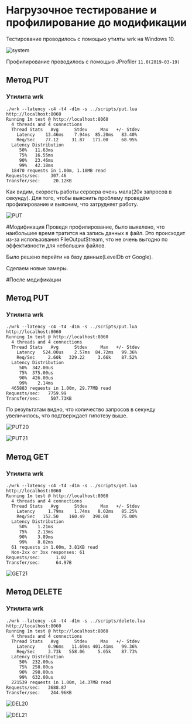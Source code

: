 # Нагрузочное тестирование и профилирование до модификации
Тестирование проводилось с помощью утилты wrk на Windows 10.

![system](https://github.com/Xerocry/2018-highload-kv/blob/master/pics/system.JPG)

Профилирование проводилось с помощью JProfiler ``11.0(2019-03-19)``

## Метод PUT
### Утилита wrk
```
./wrk --latency -c4 -t4 -d1m -s ../scripts/put.lua http://localhost:8060
Running 1m test @ http://localhost:8060
  4 threads and 4 connections
  Thread Stats   Avg      Stdev     Max   +/- Stdev
    Latency    13.46ms    7.94ms  85.20ms   83.40%
    Req/Sec    77.12     31.87   171.00     68.95%
  Latency Distribution
     50%   11.63ms
     75%   16.55ms
     90%   23.46ms
     99%   42.18ms
  18470 requests in 1.00m, 1.18MB read
Requests/sec:    307.46
Transfer/sec:     20.12KB
```

Как видим, скорость работы сервера очень мала(20к запросов в секунду). Для того, чтобы выяснить проблему проведём профилирование и выясним, что затрудняет работу.

![PUT](https://github.com/Xerocry/2018-highload-kv/blob/master/pics/put_before.JPG)

#Модификация
Проведя профилирование, было выявлено, что наибольшее время тратится на запись данных в файл. Это происходит из-за использования FileOutputStream, что не очень выгодно по эффективности для небольших файлов.

Было решено перейти на базу данных(LevelDb от Google).

Сделаем новые замеры. 

#После модификации
## Метод PUT
### Утилита wrk
```
./wrk --latency -c4 -t4 -d1m -s ../scripts/put.lua http://localhost:8060
Running 1m test @ http://localhost:8060
  4 threads and 4 connections
  Thread Stats   Avg      Stdev     Max   +/- Stdev
    Latency   524.00us    2.57ms  84.72ms   99.36%
    Req/Sec     2.60k   329.22     3.66k    87.52%
  Latency Distribution
     50%  342.00us
     75%  375.00us
     90%  426.00us
     99%    2.14ms
  465883 requests in 1.00m, 29.77MB read
Requests/sec:   7759.99
Transfer/sec:    507.73KB
```
По результатам видно, что количество запросов в секунду увеличилось, что подтверждает гипотезу выше.

![PUT20](https://github.com/Xerocry/2018-highload-kv/blob/master/pics/put_after.JPG)

![PUT21](https://github.com/Xerocry/2018-highload-kv/blob/master/pics/put_after_classes.JPG)


## Метод GET
### Утилита wrk
```
./wrk --latency -c4 -t4 -d1m -s ../scripts/get.lua http://localhost:8060
Running 1m test @ http://localhost:8060
  4 threads and 4 connections
  Thread Stats   Avg      Stdev     Max   +/- Stdev
    Latency     1.79ms    1.74ms   8.02ms   85.25%
    Req/Sec   152.50    160.49   390.00     75.00%
  Latency Distribution
     50%    1.21ms
     75%    2.13ms
     90%    3.89ms
     99%    8.02ms
  61 requests in 1.00m, 3.81KB read
  Non-2xx or 3xx responses: 61
Requests/sec:      1.02
Transfer/sec:      64.97B
```

![GET21](https://github.com/Xerocry/2018-highload-kv/blob/master/pics/get_after_classes.JPG)

## Метод DELETE
### Утилита wrk
```
./wrk --latency -c4 -t4 -d1m -s ../scripts/delete.lua http://localhost:8060
Running 1m test @ http://localhost:8060
  4 threads and 4 connections
  Thread Stats   Avg      Stdev     Max   +/- Stdev
    Latency     0.96ms   11.69ms 401.41ms   99.36%
    Req/Sec     3.73k   558.06     5.05k    87.73%
  Latency Distribution
     50%  232.00us
     75%  258.00us
     90%  298.00us
     99%  632.00us
  221539 requests in 1.00m, 14.37MB read
Requests/sec:   3688.87
Transfer/sec:    244.96KB
```

![DEL20](https://github.com/Xerocry/2018-highload-kv/blob/master/pics/delete_after.JPG)

![DEL21](https://github.com/Xerocry/2018-highload-kv/blob/master/pics/delete_after_classes.JPG)


